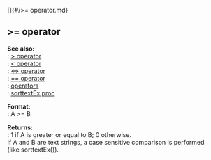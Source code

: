 []{#/&gt;= operator.md}    
## \>= operator    
**See also:**    
:   [\> operator](/operator/%3e)    
:   [\< operator](/operator/%3c)    
:   [\<=\> operator](/operator/%3c=%3e)    
:   [== operator](/operator/==)    
:   [operators](/operator)    
:   [sorttextEx proc](/proc/sorttextEx)    
<!-- -->    
**Format:**    
:   A \>= B    
<!-- -->    
**Returns:**    
:   1 if A is greater or equal to B; 0 otherwise.    
If A and B are text strings, a case sensitive comparison is performed    
(like sorttextEx()).  